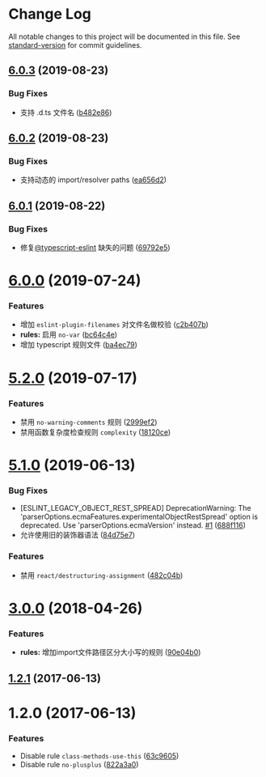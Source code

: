 # Change Log

All notable changes to this project will be documented in this file. See [standard-version](https://github.com/conventional-changelog/standard-version) for commit guidelines.

<a name="6.0.3"></a>
## [6.0.3](https://github.com/zhongzhi107/eslint-config-qunar/compare/v6.0.2...v6.0.3) (2019-08-23)


### Bug Fixes

* 支持 .d.ts 文件名 ([b482e86](https://github.com/zhongzhi107/eslint-config-qunar/commit/b482e86))



<a name="6.0.2"></a>
## [6.0.2](https://github.com/zhongzhi107/eslint-config-qunar/compare/v6.0.1...v6.0.2) (2019-08-23)


### Bug Fixes

* 支持动态的 import/resolver paths ([ea656d2](https://github.com/zhongzhi107/eslint-config-qunar/commit/ea656d2))



<a name="6.0.1"></a>
## [6.0.1](https://github.com/zhongzhi107/eslint-config-qunar/compare/v6.0.0...v6.0.1) (2019-08-22)


### Bug Fixes

* 修复[@typescript-eslint](https://github.com/typescript-eslint) 缺失的问题 ([69792e5](https://github.com/zhongzhi107/eslint-config-qunar/commit/69792e5))



<a name="6.0.0"></a>
# [6.0.0](https://github.com/zhongzhi107/eslint-config-qunar/compare/v5.2.0...v6.0.0) (2019-07-24)


### Features

* 增加 `eslint-plugin-filenames` 对文件名做校验 ([c2b407b](https://github.com/zhongzhi107/eslint-config-qunar/commit/c2b407b))
* **rules:** 启用 `no-var` ([bc64c4e](https://github.com/zhongzhi107/eslint-config-qunar/commit/bc64c4e))
* 增加 typescript 规则文件 ([ba4ec79](https://github.com/zhongzhi107/eslint-config-qunar/commit/ba4ec79))



<a name="5.2.0"></a>
# [5.2.0](https://github.com/zhongzhi107/eslint-config-qunar/compare/v5.1.0...v5.2.0) (2019-07-17)


### Features

* 禁用 `no-warning-comments` 规则 ([2999ef2](https://github.com/zhongzhi107/eslint-config-qunar/commit/2999ef2))
* 禁用函数复杂度检查规则 `complexity` ([18120ce](https://github.com/zhongzhi107/eslint-config-qunar/commit/18120ce))



<a name="5.1.0"></a>
# [5.1.0](https://github.com/zhongzhi107/eslint-config-qunar/compare/v3.0.0...v5.1.0) (2019-06-13)


### Bug Fixes

* [ESLINT_LEGACY_OBJECT_REST_SPREAD] DeprecationWarning: The 'parserOptions.ecmaFeatures.experimentalObjectRestSpread' option is deprecated. Use 'parserOptions.ecmaVersion' instead. [#1](https://github.com/zhongzhi107/eslint-config-qunar/issues/1) ([688f116](https://github.com/zhongzhi107/eslint-config-qunar/commit/688f116))
* 允许使用旧的装饰器语法 ([84d75e7](https://github.com/zhongzhi107/eslint-config-qunar/commit/84d75e7))


### Features

* 禁用 `react/destructuring-assignment` ([482c04b](https://github.com/zhongzhi107/eslint-config-qunar/commit/482c04b))



<a name="3.0.0"></a>
# [3.0.0](https://github.com/zhongzhi107/eslint-config-qunar/compare/v1.2.1...v3.0.0) (2018-04-26)


### Features

* **rules:** 增加import文件路径区分大小写的规则 ([90e04b0](https://github.com/zhongzhi107/eslint-config-qunar/commit/90e04b0))



<a name="1.2.1"></a>
## [1.2.1](https://github.com/zhongzhi107/eslint-config-qunar/compare/v1.2.0...v1.2.1) (2017-06-13)



<a name="1.2.0"></a>
# 1.2.0 (2017-06-13)


### Features

* Disable rule `class-methods-use-this` ([63c9605](https://github.com/zhongzhi107/eslint-config-qunar/commit/63c9605))
* Disable rule `no-plusplus` ([822a3a0](https://github.com/zhongzhi107/eslint-config-qunar/commit/822a3a0))
